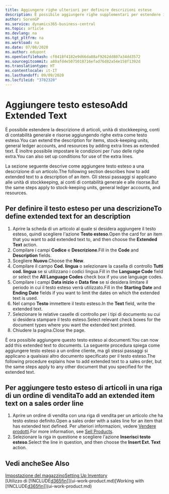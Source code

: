 ```yaml
---
title: Aggiungere righe ulteriori per definire descrizioni estese
description: È possibile aggiungere righe supplementari per estendere il testo standard che descrive un articolo, un conto C/G e altri dati.
author: SorenGP
ms.service: dynamics365-business-central
ms.topic: article
ms.devlang: na
ms.tgt_pltfrm: na
ms.workload: na
ms.date: 07/08/2020
ms.author: edupont
ms.openlocfilehash: cf0418f4182e9d66da88af9262dd807a34dd3572
ms.sourcegitcommit: a80afd4e5075018716efad76d82a54e158f1392d
ms.translationtype: HT
ms.contentlocale: it-IT
ms.lasthandoff: 09/09/2020
ms.locfileid: "3782320"
---
```

# <a name="add-extended-text"></a><span data-ttu-id="bca55-103">Aggiungere testo esteso</span><span class="sxs-lookup"><span data-stu-id="bca55-103">Add Extended Text</span></span>

<span data-ttu-id="bca55-104">È possibile estendere la descrizione di articoli, unità di stockkeeping, conti di contabilità generale e risorse aggiungendo righe extra come testo esteso.</span><span class="sxs-lookup"><span data-stu-id="bca55-104">You can extend the description for items, stock-keeping units, general ledger accounts, and resources by adding extra lines as extended text.</span></span> <span data-ttu-id="bca55-105">È inoltre possibile impostare le condizioni per l'uso delle righe extra.</span><span class="sxs-lookup"><span data-stu-id="bca55-105">You can also set up conditions for use of the extra lines.</span></span>  

<span data-ttu-id="bca55-106">La sezione seguente descrive come aggiungere testo esteso a una descrizione di un articolo.</span><span class="sxs-lookup"><span data-stu-id="bca55-106">The following section describes how to add extended text to a description of an item.</span></span> <span data-ttu-id="bca55-107">Gli stessi passaggi si applicano alle unità di stockkeeping, ai conti di contabilità generale e alle risorse.</span><span class="sxs-lookup"><span data-stu-id="bca55-107">But the same steps apply to stock-keeping units, general ledger accounts, and resources.</span></span>  

## <a name="to-define-extended-text-for-an-description"></a><span data-ttu-id="bca55-108">Per definire il testo esteso per una descrizione</span><span class="sxs-lookup"><span data-stu-id="bca55-108">To define extended text for an description</span></span>

1. <span data-ttu-id="bca55-109">Aprire la scheda di un articolo al quale si desidera aggiungere il testo esteso, quindi scegliere l'azione **Testo esteso**.</span><span class="sxs-lookup"><span data-stu-id="bca55-109">Open the card for an item that you want to add extended text to, and then choose the **Extended Text** action.</span></span>
2. <span data-ttu-id="bca55-110">Compilare i campi **Codice** e **Descrizione**.</span><span class="sxs-lookup"><span data-stu-id="bca55-110">Fill in the **Code** and **Description** fields.</span></span>
3. <span data-ttu-id="bca55-111">Scegliere **Nuovo**.</span><span class="sxs-lookup"><span data-stu-id="bca55-111">Choose the **New**.</span></span>
4. <span data-ttu-id="bca55-112">Compilare il campo **Cod. lingua** o selezionare la casella di controllo **Tutti cod. lingua** se si utilizzano i codici lingua.</span><span class="sxs-lookup"><span data-stu-id="bca55-112">Fill in the **Language Code** field or select the **All Language Codes** check box if you use language codes.</span></span>
5. <span data-ttu-id="bca55-113">Compilare i campi **Data inizio** e **Data fine** se si desidera limitare il periodo in cui il testo esteso verrà utilizzato.</span><span class="sxs-lookup"><span data-stu-id="bca55-113">Fill in the **Starting Date** and **Ending Date** fields if you want to limit the dates on which the extended text is used.</span></span>
6. <span data-ttu-id="bca55-114">Nel campo **Testo** immettere il testo esteso.</span><span class="sxs-lookup"><span data-stu-id="bca55-114">In the **Text** field, write the extended text.</span></span>
7. <span data-ttu-id="bca55-115">Selezionare le relative caselle di controllo per i tipi di documento su cui si desidera stampare il testo esteso.</span><span class="sxs-lookup"><span data-stu-id="bca55-115">Select relevant check boxes for the document types where you want the extended text printed.</span></span>
8. <span data-ttu-id="bca55-116">Chiudere la pagina.</span><span class="sxs-lookup"><span data-stu-id="bca55-116">Close the page.</span></span>

<span data-ttu-id="bca55-117">È ora possibile aggiungere questo testo esteso ai documenti.</span><span class="sxs-lookup"><span data-stu-id="bca55-117">You can now add this extended text to documents.</span></span> <span data-ttu-id="bca55-118">La seguente procedura spiega come aggiungere testo esteso a un ordine cliente, ma gli stessi passaggi si applicano a qualsiasi altro documento specificato per il testo esteso.</span><span class="sxs-lookup"><span data-stu-id="bca55-118">The following procedure explains how to add extended text to a sales order, but the same steps apply to any other document that you specified for the extended text.</span></span>  

## <a name="to-add-an-extended-item-text-on-a-sales-order-line"></a><span data-ttu-id="bca55-119">Per aggiungere testo esteso di articoli in una riga di un ordine di vendita</span><span class="sxs-lookup"><span data-stu-id="bca55-119">To add an extended item text on a sales order line</span></span>

1. <span data-ttu-id="bca55-120">Aprire un ordine di vendita con una riga di vendita per un articolo che ha testo esteso definito.</span><span class="sxs-lookup"><span data-stu-id="bca55-120">Open a sales order with a sales line for an item that has extended text defined.</span></span> <span data-ttu-id="bca55-121">Per ulteriori informazioni, vedere [Vendere prodotti](sales-how-sell-products.md).</span><span class="sxs-lookup"><span data-stu-id="bca55-121">For more information, see [Sell Products](sales-how-sell-products.md).</span></span>
2. <span data-ttu-id="bca55-122">Selezionare la riga in questione e scegliere l'azione **Inserisci testo esteso**.</span><span class="sxs-lookup"><span data-stu-id="bca55-122">Select the line in question, and then choose the **Insert Ext. Text** action.</span></span>

## <a name="see-also"></a><span data-ttu-id="bca55-123">Vedi anche</span><span class="sxs-lookup"><span data-stu-id="bca55-123">See Also</span></span>

[<span data-ttu-id="bca55-124">Impostazione del magazzino</span><span class="sxs-lookup"><span data-stu-id="bca55-124">Setting Up Inventory</span></span>](inventory-setup-inventory.md)  
<span data-ttu-id="bca55-125">[Utilizzo di [!INCLUDE[d365fin](includes/d365fin_md.md)]](ui-work-product.md)</span><span class="sxs-lookup"><span data-stu-id="bca55-125">[Working with [!INCLUDE[d365fin](includes/d365fin_md.md)]](ui-work-product.md)</span></span>
